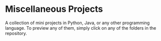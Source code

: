 # Miscellaneous Projects

A collection of mini projects in Python, Java, or any other programming language. To preview any of them, simply click on any of the folders in the repository.
